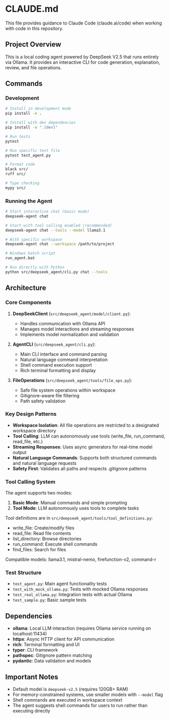 # CLAUDE.md

This file provides guidance to Claude Code (claude.ai/code) when working with code in this repository.

## Project Overview

This is a local coding agent powered by DeepSeek V2.5 that runs entirely via Ollama. It provides an interactive CLI for code generation, explanation, review, and file operations.

## Commands

### Development
```bash
# Install in development mode
pip install -e .

# Install with dev dependencies
pip install -e ".[dev]"

# Run tests
pytest

# Run specific test file
pytest test_agent.py

# Format code
black src/
ruff src/

# Type checking
mypy src/
```

### Running the Agent
```bash
# Start interactive chat (basic mode)
deepseek-agent chat

# Start with tool calling enabled (recommended)
deepseek-agent chat --tools --model llama3.1

# With specific workspace
deepseek-agent chat --workspace /path/to/project

# Windows batch script
run_agent.bat

# Run directly with Python
python src/deepseek_agent/cli.py chat --tools
```

## Architecture

### Core Components

1. **DeepSeekClient** (`src/deepseek_agent/model/client.py`):
   - Handles communication with Ollama API
   - Manages model interactions and streaming responses
   - Implements model normalization and validation

2. **AgentCLI** (`src/deepseek_agent/cli.py`):
   - Main CLI interface and command parsing
   - Natural language command interpretation
   - Shell command execution support
   - Rich terminal formatting and display

3. **FileOperations** (`src/deepseek_agent/tools/file_ops.py`):
   - Safe file system operations within workspace
   - Gitignore-aware file filtering
   - Path safety validation

### Key Design Patterns

- **Workspace Isolation**: All file operations are restricted to a designated workspace directory
- **Tool Calling**: LLM can autonomously use tools (write_file, run_command, read_file, etc.)
- **Streaming Responses**: Uses async generators for real-time model output
- **Natural Language Commands**: Supports both structured commands and natural language requests
- **Safety First**: Validates all paths and respects .gitignore patterns

### Tool Calling System

The agent supports two modes:
1. **Basic Mode**: Manual commands and simple prompting
2. **Tool Mode**: LLM autonomously uses tools to complete tasks

Tool definitions are in `src/deepseek_agent/tools/tool_definitions.py`:
- write_file: Create/modify files
- read_file: Read file contents
- list_directory: Browse directories
- run_command: Execute shell commands
- find_files: Search for files

Compatible models: llama3.1, mistral-nemo, firefunction-v2, command-r

### Test Structure

- `test_agent.py`: Main agent functionality tests
- `test_with_mock_ollama.py`: Tests with mocked Ollama responses
- `test_real_ollama.py`: Integration tests with actual Ollama
- `test_sample.py`: Basic sample tests

## Dependencies

- **ollama**: Local LLM interaction (requires Ollama service running on localhost:11434)
- **httpx**: Async HTTP client for API communication
- **rich**: Terminal formatting and UI
- **typer**: CLI framework
- **pathspec**: Gitignore pattern matching
- **pydantic**: Data validation and models

## Important Notes

- Default model is `deepseek-v2.5` (requires 120GB+ RAM)
- For memory-constrained systems, use smaller models with `--model` flag
- Shell commands are executed in workspace context
- The agent suggests shell commands for users to run rather than executing directly